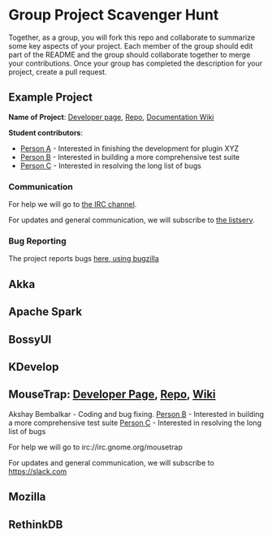 # Group Project Scavenger Hunt

Together, as a group, you will fork this repo and collaborate to summarize some key aspects of your project. Each member of the group should edit part of the README and the group should collaborate together to merge your contributions. Once your group has completed the description for your project, create a pull request.

## Example Project

**Name of Project**: [Developer page](#), [Repo](#), [Documentation Wiki](#)

**Student contributors**:

* [Person A](#) - Interested in finishing the development for plugin XYZ
* [Person B](#) - Interested in building a more comprehensive test suite
* [Person C](#) - Interested in resolving the long list of bugs

### Communication

For help we will go to [the IRC channel](#). 

For updates and general communication, we will subscribe to [the listserv](#).

### Bug Reporting

The project reports bugs [here, using bugzilla](#)

## Akka

## Apache Spark

## BossyUI

## KDevelop

## MouseTrap: [Developer Page](https://wiki.gnome.org/action/show/Projects/MouseTrap?action=show&redirect=MouseTrap), [Repo](https://git.gnome.org/browse/mousetrap/), [Wiki](https://wiki.gnome.org/action/show/Projects/MouseTrap?action=show&redirect=MouseTrap#What_is_MouseTrap.3F)

Akshay Bembalkar - Coding and bug fixing.
[Person B](#) - Interested in building a more comprehensive test suite
[Person C](#) - Interested in resolving the long list of bugs

For help we will go to irc://irc.gnome.org/mousetrap

For updates and general communication, we will subscribe to https://slack.com


## Mozilla

## RethinkDB
